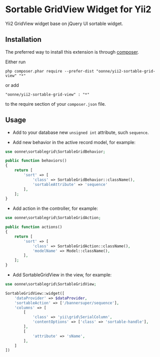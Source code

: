 Sortable GridView Widget for Yii2
========================
Yii2 GridView widget base on jQuery UI sortable widget.

Installation
------------
The preferred way to install this extension is through [composer](http://getcomposer.org/download/).

Either run

```
php composer.phar require --prefer-dist "oonne/yii2-sortable-grid-view" "*"
```

or add

```
"oonne/yii2-sortable-grid-view" : "*"
```

to the require section of your `composer.json` file.

Usage
------------
* Add to your database new `unsigned int` attribute, such `sequence`.

* Add new behavior in the active record model, for example:

```php
use oonne\sortablegrid\SortableGridBehavior;

public function behaviors()
{
    return [
        'sort' => [
            'class' => SortableGridBehavior::className(),
            'sortableAttribute' => 'sequence'
        ],
    ];
}
```

* Add action in the controller, for example:

```php
use oonne\sortablegrid\SortableGridAction;

public function actions()
{
    return [
        'sort' => [
            'class' => SortableGridAction::className(),
            'modelName' => Model::className(),
        ],
    ];
}
```

* Add SortableGridView in the view, for example:


```php
use oonne\sortablegrid\SortableGridView;

SortableGridView::widget([
    'dataProvider' => $dataProvider,
    'sortableAction' => ['/bannersuper/sequence'],
    'columns' => [
        [
            'class' => 'yii\grid\SerialColumn',
            'contentOptions' => ['class' => 'sortable-handle'],
        ],
        [
            'attribute' => 'sName',
        ],
    ]
])
```
